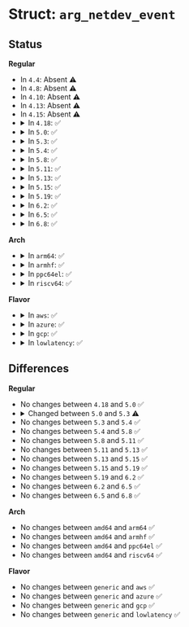 # Struct: <code>arg_netdev_event</code>

## Status
<b>Regular</b>
<ul>
<li>
In <code>4.4</code>: Absent ⚠️
</li>
<li>
In <code>4.8</code>: Absent ⚠️
</li>
<li>
In <code>4.10</code>: Absent ⚠️
</li>
<li>
In <code>4.13</code>: Absent ⚠️
</li>
<li>
In <code>4.15</code>: Absent ⚠️
</li>
<li>
<details>
<summary>In <code>4.18</code>: ✅</summary>

```c
struct arg_netdev_event {
    const struct net_device *dev;
    unsigned int nh_flags;
    long unsigned int event;
};
```
</details>
</li>
<li>
<details>
<summary>In <code>5.0</code>: ✅</summary>

```c
struct arg_netdev_event {
    const struct net_device *dev;
    unsigned int nh_flags;
    long unsigned int event;
};
```
</details>
</li>
<li>
<details>
<summary>In <code>5.3</code>: ✅</summary>

```c
struct arg_netdev_event {
    const struct net_device *dev;
    unsigned char nh_flags;
    long unsigned int event;
};
```
</details>
</li>
<li>
<details>
<summary>In <code>5.4</code>: ✅</summary>

```c
struct arg_netdev_event {
    const struct net_device *dev;
    unsigned char nh_flags;
    long unsigned int event;
};
```
</details>
</li>
<li>
<details>
<summary>In <code>5.8</code>: ✅</summary>

```c
struct arg_netdev_event {
    const struct net_device *dev;
    unsigned char nh_flags;
    long unsigned int event;
};
```
</details>
</li>
<li>
<details>
<summary>In <code>5.11</code>: ✅</summary>

```c
struct arg_netdev_event {
    const struct net_device *dev;
    unsigned char nh_flags;
    long unsigned int event;
};
```
</details>
</li>
<li>
<details>
<summary>In <code>5.13</code>: ✅</summary>

```c
struct arg_netdev_event {
    const struct net_device *dev;
    unsigned char nh_flags;
    long unsigned int event;
};
```
</details>
</li>
<li>
<details>
<summary>In <code>5.15</code>: ✅</summary>

```c
struct arg_netdev_event {
    const struct net_device *dev;
    unsigned char nh_flags;
    long unsigned int event;
};
```
</details>
</li>
<li>
<details>
<summary>In <code>5.19</code>: ✅</summary>

```c
struct arg_netdev_event {
    const struct net_device *dev;
    unsigned char nh_flags;
    long unsigned int event;
};
```
</details>
</li>
<li>
<details>
<summary>In <code>6.2</code>: ✅</summary>

```c
struct arg_netdev_event {
    const struct net_device *dev;
    unsigned char nh_flags;
    long unsigned int event;
};
```
</details>
</li>
<li>
<details>
<summary>In <code>6.5</code>: ✅</summary>

```c
struct arg_netdev_event {
    const struct net_device *dev;
    unsigned char nh_flags;
    long unsigned int event;
};
```
</details>
</li>
<li>
<details>
<summary>In <code>6.8</code>: ✅</summary>

```c
struct arg_netdev_event {
    const struct net_device *dev;
    unsigned char nh_flags;
    long unsigned int event;
};
```
</details>
</li>
</ul>
<b>Arch</b>
<ul>
<li>
<details>
<summary>In <code>arm64</code>: ✅</summary>

```c
struct arg_netdev_event {
    const struct net_device *dev;
    unsigned char nh_flags;
    long unsigned int event;
};
```
</details>
</li>
<li>
<details>
<summary>In <code>armhf</code>: ✅</summary>

```c
struct arg_netdev_event {
    const struct net_device *dev;
    unsigned char nh_flags;
    long unsigned int event;
};
```
</details>
</li>
<li>
<details>
<summary>In <code>ppc64el</code>: ✅</summary>

```c
struct arg_netdev_event {
    const struct net_device *dev;
    unsigned char nh_flags;
    long unsigned int event;
};
```
</details>
</li>
<li>
<details>
<summary>In <code>riscv64</code>: ✅</summary>

```c
struct arg_netdev_event {
    const struct net_device *dev;
    unsigned char nh_flags;
    long unsigned int event;
};
```
</details>
</li>
</ul>
<b>Flavor</b>
<ul>
<li>
<details>
<summary>In <code>aws</code>: ✅</summary>

```c
struct arg_netdev_event {
    const struct net_device *dev;
    unsigned char nh_flags;
    long unsigned int event;
};
```
</details>
</li>
<li>
<details>
<summary>In <code>azure</code>: ✅</summary>

```c
struct arg_netdev_event {
    const struct net_device *dev;
    unsigned char nh_flags;
    long unsigned int event;
};
```
</details>
</li>
<li>
<details>
<summary>In <code>gcp</code>: ✅</summary>

```c
struct arg_netdev_event {
    const struct net_device *dev;
    unsigned char nh_flags;
    long unsigned int event;
};
```
</details>
</li>
<li>
<details>
<summary>In <code>lowlatency</code>: ✅</summary>

```c
struct arg_netdev_event {
    const struct net_device *dev;
    unsigned char nh_flags;
    long unsigned int event;
};
```
</details>
</li>
</ul>

## Differences
<b>Regular</b>
<ul>
<li>
No changes between <code>4.18</code> and <code>5.0</code> ✅
</li>
<li>
<details>
<summary>Changed between <code>5.0</code> and <code>5.3</code> ⚠️</summary>
<ul>
<li>
<b>Field type changed. </b>
<code>unsigned int nh_flags</code> ➡️ <code>unsigned char nh_flags</code>
</li>
</ul>
</details>
</li>
<li>
No changes between <code>5.3</code> and <code>5.4</code> ✅
</li>
<li>
No changes between <code>5.4</code> and <code>5.8</code> ✅
</li>
<li>
No changes between <code>5.8</code> and <code>5.11</code> ✅
</li>
<li>
No changes between <code>5.11</code> and <code>5.13</code> ✅
</li>
<li>
No changes between <code>5.13</code> and <code>5.15</code> ✅
</li>
<li>
No changes between <code>5.15</code> and <code>5.19</code> ✅
</li>
<li>
No changes between <code>5.19</code> and <code>6.2</code> ✅
</li>
<li>
No changes between <code>6.2</code> and <code>6.5</code> ✅
</li>
<li>
No changes between <code>6.5</code> and <code>6.8</code> ✅
</li>
</ul>
<b>Arch</b>
<ul>
<li>
No changes between <code>amd64</code> and <code>arm64</code> ✅
</li>
<li>
No changes between <code>amd64</code> and <code>armhf</code> ✅
</li>
<li>
No changes between <code>amd64</code> and <code>ppc64el</code> ✅
</li>
<li>
No changes between <code>amd64</code> and <code>riscv64</code> ✅
</li>
</ul>
<b>Flavor</b>
<ul>
<li>
No changes between <code>generic</code> and <code>aws</code> ✅
</li>
<li>
No changes between <code>generic</code> and <code>azure</code> ✅
</li>
<li>
No changes between <code>generic</code> and <code>gcp</code> ✅
</li>
<li>
No changes between <code>generic</code> and <code>lowlatency</code> ✅
</li>
</ul>
